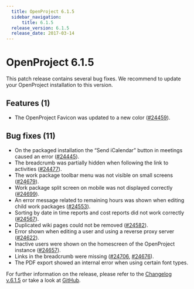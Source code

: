 ```yaml
---
  title: OpenProject 6.1.5
  sidebar_navigation:
      title: 6.1.5
  release_version: 6.1.5
  release_date: 2017-03-14
---
```



# OpenProject 6.1.5

This patch release contains several bug fixes. We recommend to update
your OpenProject installation to this version.

## Features (1)

  - The OpenProject Favicon was updated to a new color
    ([\#24459](https://community.openproject.com/projects/openproject/work_packages/24459/activity)).

## Bug fixes (11)

  - On the packaged installation the “Send iCalendar” button in meetings
    caused an error
    ([\#24445](https://community.openproject.com/projects/plugin-meetings/work_packages/24445/activity)).
  - The breadcrumb was partially hidden when following the link to
    activities
    ([\#24477](https://community.openproject.com/projects/openproject/work_packages/24477/activity)).
  - The work package toolbar menu was not visible on small screens
    ([\#24679](https://community.openproject.com/projects/openproject/work_packages/24679/activity)).
  - <span class="explanatory-dictionary-highlight" data-definition="explanatory-dictionary-definition-7">Work
    package</span> split screen on mobile was not displayed correctly
    ([\#24699](https://community.openproject.com/projects/openproject/work_packages/24699/activity)).
  - An error message related to remaining hours was shown when editing
    child work packages
    ([\#24553](https://community.openproject.com/projects/openproject/work_packages/24553/activity)).
  - Sorting by date in time reports and cost reports did not work
    correctly
    ([\#24567](https://community.openproject.com/projects/openproject/work_packages/24567/activity)).
  - Duplicated wiki pages could not be removed
    ([\#24582](https://community.openproject.com/projects/openproject/work_packages/24582/activity)).
  - Error shown when editing a user and using a reverse proxy server
    ([\#24622](https://community.openproject.com/projects/openproject/work_packages/24622/activity)).
  - Inactive users were shown on the homescreen of the OpenProject
    instance
    ([\#24657](https://community.openproject.com/projects/openproject/work_packages/24657/activity)).
  - Links in the breadcrumb were missing
    ([\#24706](https://community.openproject.com/projects/openproject/work_packages/24706/activity),
    [\#24676](https://community.openproject.com/projects/openproject/work_packages/24676/activity)).
  - The PDF export showed an internal error when using certain font
    types.

For further information on the release, please refer to the [Changelog
v.6.1.5](https://community.openproject.com/versions/828) or take a look
at [GitHub](https://github.com/opf/openproject/tree/v6.1.5).


